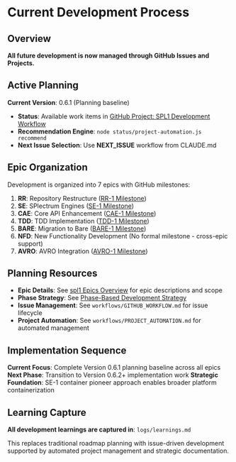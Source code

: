 # Current Development Process

## Overview

**All future development is now managed through GitHub Issues and Projects.**

## Active Planning

**Current Version**: 0.6.1 (Planning baseline)
- **Status**: Available work items in [GitHub Project: SPL1 Development Workflow](https://github.com/orgs/SPlectrum/projects/1)
- **Recommendation Engine**: `node status/project-automation.js recommend`
- **Next Issue Selection**: Use **NEXT_ISSUE** workflow from CLAUDE.md

## Epic Organization

Development is organized into 7 epics with GitHub milestones:

1. **RR**: Repository Restructure ([RR-1 Milestone](https://github.com/SPlectrum/spl1/milestone/2))
2. **SE**: SPlectrum Engines ([SE-1 Milestone](https://github.com/SPlectrum/spl1/milestone/3)) 
3. **CAE**: Core API Enhancement ([CAE-1 Milestone](https://github.com/SPlectrum/spl1/milestone/4))
4. **TDD**: TDD Implementation ([TDD-1 Milestone](https://github.com/SPlectrum/spl1/milestone/5))
5. **BARE**: Migration to Bare ([BARE-1 Milestone](https://github.com/SPlectrum/spl1/milestone/6))
6. **NFD**: New Functionality Development (No formal milestone - cross-epic support)
7. **AVRO**: AVRO Integration ([AVRO-1 Milestone](https://github.com/SPlectrum/spl1/milestone/8))

## Planning Resources

- **Epic Details**: See [spl1 Epics Overview](./spl1-epics-overview.md) for epic descriptions and scope
- **Phase Strategy**: See [Phase-Based Development Strategy](./phase-based-development-strategy.md) 
- **Issue Management**: See `workflows/GITHUB_WORKFLOW.md` for issue lifecycle
- **Project Automation**: See `workflows/PROJECT_AUTOMATION.md` for automated management

## Implementation Sequence

**Current Focus**: Complete Version 0.6.1 planning baseline across all epics
**Next Phase**: Transition to Version 0.6.2+ implementation work
**Strategic Foundation**: SE-1 container pioneer approach enables broader platform containerization

## Learning Capture

**All development learnings are captured in**: `logs/learnings.md`

This replaces traditional roadmap planning with issue-driven development supported by automated project management and strategic documentation.